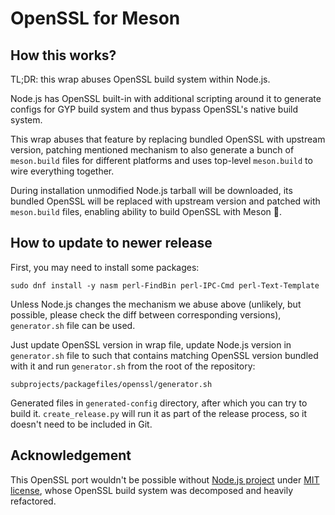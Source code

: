# OpenSSL for Meson

## How this works?
TL;DR: this wrap abuses OpenSSL build system within Node.js.

Node.js has OpenSSL built-in with additional scripting around it to generate configs for GYP build system and thus bypass OpenSSL's native build system.

This wrap abuses that feature by replacing bundled OpenSSL with upstream version, patching mentioned mechanism to also generate a bunch of `meson.build` files for different platforms and uses top-level `meson.build` to wire everything together.

During installation unmodified Node.js tarball will be downloaded, its bundled OpenSSL will be replaced with upstream version and patched with `meson.build` files, enabling ability to build OpenSSL with Meson 🎉.

## How to update to newer release
First, you may need to install some packages:
```
sudo dnf install -y nasm perl-FindBin perl-IPC-Cmd perl-Text-Template
```

Unless Node.js changes the mechanism we abuse above (unlikely, but possible, please check the diff between corresponding versions), `generator.sh` file can be used.

Just update OpenSSL version in wrap file, update Node.js version in `generator.sh` file to such that contains matching OpenSSL version bundled with it and run `generator.sh` from the root of the repository:
```
subprojects/packagefiles/openssl/generator.sh
```

Generated files in `generated-config` directory, after which you can try to build it. `create_release.py` will run it as part of the release process, so it doesn't need to be included in Git.

## Acknowledgement
This OpenSSL port wouldn't be possible without [Node.js project](https://github.com/nodejs/node) under [MIT license](https://github.com/nodejs/node/blob/master/LICENSE), whose OpenSSL build system was decomposed and heavily refactored.
